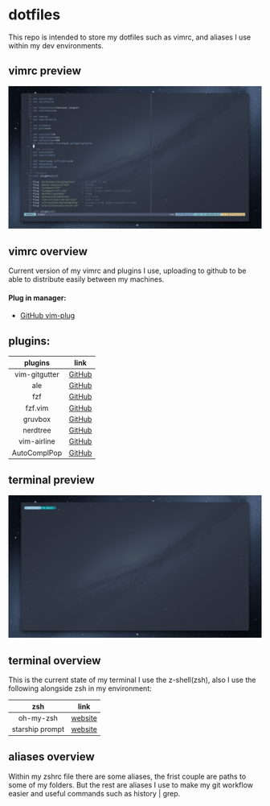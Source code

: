 # dotfiles

This repo is intended to store my dotfiles such as vimrc, 
and aliases I use within my dev environments.

## vimrc preview

![image](images/vim.png)

## vimrc overview

Current version of my vimrc and plugins I use,
uploading to github to be able to distribute easily between my machines.

#### Plug in manager: 

- [GitHub vim-plug](https://github.com/junegunn/vim-plug)

## plugins:

| plugins       | link                                                  |
|:-------------:|:-----------------------------------------------------:|
| vim-gitgutter | [GitHub](https://github.com/airblade/vim-gitgutter)   |
| ale           | [GitHub](https://github.com/dense-analysis/ale)       |
| fzf           | [GitHub](https://github.com/junegunn/fzf)             |
| fzf.vim       | [GitHub](https://github.com/junegunn/fzf.vim)         |
| gruvbox       | [GitHub](https://github.com/morhetz/gruvbox)          |
| nerdtree      | [GitHub](https://github.com/preservim/nerdtree)       |
| vim-airline   | [GitHub](https://github.com/vim-airline/vim-airline)  |
| AutoComplPop  | [GitHub](https://github.com/vim-scripts/AutoComplPop) |

## terminal preview

![image](images/terminal.png)

## terminal overview

This is the current state of my terminal I use the z-shell(zsh),
also I use the following alongside zsh in my environment:

| zsh             | link                                                  |
|:---------------:|:-----------------------------------------------------:|
| oh-my-zsh       | [website](https://ohmyz.sh/)                          |
| starship prompt | [website](https://starship.rs/)                       |

## aliases overview

Within my zshrc file there are some aliases, the frist couple are paths to some
of my folders. But the rest are aliases I use to make my git workflow easier
and useful commands such as history | grep. 
